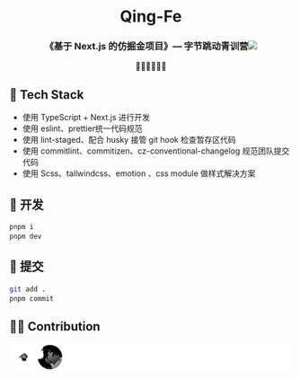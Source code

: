 <p ><h1 align="center"> Qing-Fe </h1></p>

<p>
<h3 height="200px" align="center">《基于 Next.js 的仿掘金项目》— 字节跳动青训营<img src="https://cdn.jsdelivr.net/gh/MaleWeb/picture/images/techblog/hi.gif" width="25"></h3>
</p>

<p align="center">
 🧑‍💻👩‍💻👨‍💻
</p>


## 🚀 Tech Stack
- 使用 TypeScript + Next.js 进行开发 
- 使用 eslint、prettier统一代码规范 
- 使用 lint-staged、配合 husky 接管 git hook 检查暂存区代码
- 使用 commitlint、commitizen、cz-conventional-changelog 规范团队提交代码 
- 使用 Scss、tailwindcss、emotion 、css module 做样式解决方案



## 🦄 开发

```bash
pnpm i
pnpm dev
```

## 📝 提交

```bash
git add .
pnpm commit
```

## 🧑‍💻 Contribution
<a href="https://github.com/DimplesY/qing-fe/graphs/contributors"><img src="https://github.com/DimplesY/qing-fe/blob/main/CONTRIBUTORS.svg" /></a>